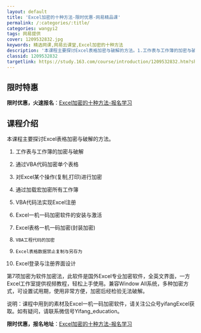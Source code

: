 ```yaml
---
layout: default
title: 'Excel加密的十种方法-限时优惠-网易精品课'
permalink: /:categories/:title/
categories: wangyi2
tags: 网易提供
cover: 1209532832.jpg
keywords: 精选网课,网易云课堂,Excel加密的十种方法
description: '本课程主要探讨Excel表格加密与破解的方法。1.工作表与工作簿的加密与破解2.通过VBA代码加密单个表格3.对Exce'
classid: 1209532832
targetlink: https://study.163.com/course/introduction/1209532832.htm?share=1&shareId=1025206652&utm_campaign=share&utm_medium=iphoneShare&utm_source=&utm_u=1025206652
---
```


## 限时特惠

**限时优惠，火速报名**：[Excel加密的十种方法-报名学习](https://study.163.com/course/introduction/1209532832.htm?share=1&shareId=1025206652&utm_campaign=share&utm_medium=iphoneShare&utm_source=&utm_u=1025206652)

## 课程介绍

本课程主要探讨Excel表格加密与破解的方法。

1.	工作表与工作簿的加密与破解

2.	通过VBA代码加密单个表格

3.	对Excel某个操作(复制,打印)进行加密

4.	通过加载宏加密所有工作簿

5.	VBA代码法实现Excel注册

6.	Excel一机一码加密软件的安装与激活

7.	Excel表格一机一码加密(封装加密)

8.     VBA工程代码的加密

9.     Excel表格数据禁止复制与另存为

10.   Excel登录与注册界面设计

第7项加密为软件加密法，此软件是国外Excel专业加密软件，全英文界面，一方Excel工作室提供视频教程，轻松上手使用。兼容Window All系统，多种加密方式，可设置试用期，使用非常方便，加密后经检验无法破解。

说明：课程中用到的素材及Excel一机一码加密软件，请关注公众号yifangExcel获取。如有疑问，请联系微信号Yifang_education。

**限时优惠，报名地址**：[Excel加密的十种方法-报名学习](https://study.163.com/course/introduction/1209532832.htm?share=1&shareId=1025206652&utm_campaign=share&utm_medium=iphoneShare&utm_source=&utm_u=1025206652)

